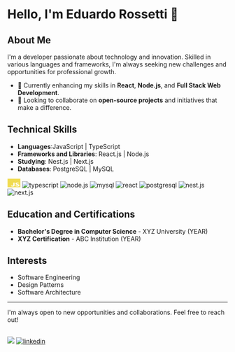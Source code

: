 # Hello, I'm Eduardo Rossetti 👋

## About Me
I'm a developer passionate about technology and innovation. Skilled in various languages and frameworks, I'm always seeking new challenges and opportunities for professional growth.

- 🌱 Currently enhancing my skills in **React**, **Node.js**, and **Full Stack Web Development**.
- 👯 Looking to collaborate on **open-source projects** and initiatives that make a difference.

## Technical Skills
- **Languages**:JavaScript | TypeScript
- **Frameworks and Libraries**: React.js | Node.js
- **Studying**: Nest.js | Next.js
- **Databases**: PostgreSQL | MySQL
<div>
  <img alt="js" height="20" width="30" src="https://raw.githubusercontent.com/devicons/devicon/master/icons/javascript/javascript-plain.svg"/>
  <img alt="typescript"height="20" width="30" src="https://cdn.jsdelivr.net/gh/devicons/devicon/icons/typescript/typescript-original.svg" />
  <img alt="node.js" height="20" width="30" src="https://cdn.jsdelivr.net/gh/devicons/devicon/icons/nodejs/nodejs-original.svg" />
  <img alt="mysql" height="20" width="30" src="https://cdn.jsdelivr.net/gh/devicons/devicon/icons/mysql/mysql-original.svg" />
  <img alt="react" height="20" width="30" src="https://cdn.jsdelivr.net/gh/devicons/devicon/icons/react/react-original.svg" />
  <img alt="postgresql" height="20" width="30" src="https://cdn.jsdelivr.net/gh/devicons/devicon/icons/postgresql/postgresql-plain-wordmark.svg" />
  <img alt="nest.js" height="20" width="30" src="https://cdn.jsdelivr.net/gh/devicons/devicon/icons/nestjs/nestjs-plain.svg" />
  <img alt="next.js" height="20" width="30" src="https://cdn.jsdelivr.net/gh/devicons/devicon/icons/nextjs/nextjs-line.svg" />
</div>

## Education and Certifications
- **Bachelor's Degree in Computer Science** - XYZ University (YEAR)
- **XYZ Certification** - ABC Institution (YEAR)

## Interests
- Software Engineering
- Design Patterns
- Software Architecture

---

I'm always open to new opportunities and collaborations. Feel free to reach out!

##
  <a href="https://www.instagram.com/eduardorossetti7/" target="_blank"><img src="https://img.shields.io/badge/-Instagram-%23E4405F?style=for-the-badge&logo=instagram&logoColor=white"></a>
  <a href="https://www.linkedin.com/in/eduardo-rossetti/" target="_blank"><img alt="linkedin" src="https://img.shields.io/badge/LinkedIn-0077B5?style=for-the-badge&logo=linkedin&logoColor=white"></a>


